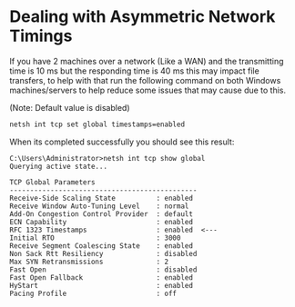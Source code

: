 # Dealing with Asymmetric Network Timings

If you have 2 machines over a network (Like a WAN) and the transmitting time is 10 ms but the responding time is 40 ms this may impact file transfers, to help with that run the following command on both Windows machines/servers to help reduce some issues that may cause due to this.

(Note: Default value is disabled)

```cmd
netsh int tcp set global timestamps=enabled
```
When its completed successfully you should see this result:

```
C:\Users\Administrator>netsh int tcp show global
Querying active state...

TCP Global Parameters
----------------------------------------------
Receive-Side Scaling State          : enabled
Receive Window Auto-Tuning Level    : normal
Add-On Congestion Control Provider  : default
ECN Capability                      : enabled
RFC 1323 Timestamps                 : enabled  <---
Initial RTO                         : 3000
Receive Segment Coalescing State    : enabled
Non Sack Rtt Resiliency             : disabled
Max SYN Retransmissions             : 2
Fast Open                           : disabled
Fast Open Fallback                  : enabled
HyStart                             : enabled
Pacing Profile                      : off
```
